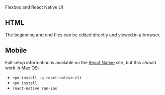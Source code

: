 Flexbox and React Native UI

## HTML
The beginning and end files can be edited directly and viewed in a browser.

## Mobile
Full setup information is available on the [React Native](https://facebook.github.io/react-native/) site, but this *should* work in Mac OS:

- `npm install -g react-native-cli`
- `npm install`
- `react-native run-ios`
